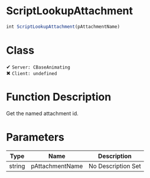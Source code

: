 # ScriptLookupAttachment
```js	
int ScriptLookupAttachment(pAttachmentName)
```
# Class
✔ `Server: CBaseAnimating`  
✖ `Client: undefined`  

# Function Description
Get the named attachment id.
# Parameters
Type|Name|Description
--|--|--
string|pAttachmentName|No Description Set
